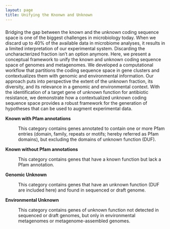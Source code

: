 ```yaml
---
layout: page
title: Unifying the Knonwn and Unknown
---
```

<h3 class="section-heading  text-primary"></h3>

<p>Bridging the gap between the known and the unknown coding sequence space is one of the biggest challenges in microbiology today. When we discard up to 40% of the available data in microbiome analyses, it results in a limited interpretation of our experimental system. Discarding the uncharacterized fraction isn’t an option anymore. Here, we present a conceptual framework to unify the known and unknown coding sequence space of genomes and metagenomes. We developed a computational workflow that partitions the coding sequence space in gene clusters and contextualizes them with genomic and environmental information. Our approach puts into perspective the extent of the unknown fraction, its diversity, and its relevance in a genomic and environmental context. With the identification of a target gene of unknown function for antibiotic resistance, we demonstrate how a contextualized unknown coding sequence space provides a robust framework for the generation of hypotheses that can be used to augment experimental data.
</p>

<dl>
    <dt><b>Known with Pfam annotations</b></dt>
    <dd>
        <p>
        This category contains genes annotated to contain one or more Pfam entries (domain, family, repeats or motifs; hereby referred as Pfam domains), but excluding the domains of unknown function (DUF).
        </p>
    </dd>
    <dt><b>Known without Pfam annotations</b></dt>
    <dd>
        <p>
        This category contains genes that have a known function but lack a Pfam annotation.
        </p>
    </dd>
    <dt><b>Genomic Unknown</b></dt>
    <dd>
        <p>
        This category contains genes that have an unknown function (DUF are included here) and found in sequenced or draft genome.
        </p>
    </dd>
    <dt><b>Environmental Unknown</b></dt>
    <dd>
        <p>
        This category contains genes of unknown function not detected in sequenced or draft genomes, but only in environmental metagenomes or metagenome-assembled genomes.
        </p>
    </dd>
</dl>
